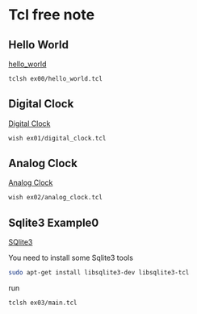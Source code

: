 # Tcl free note

## Hello World

[hello_world](/ex00/)

```bash
tclsh ex00/hello_world.tcl
```

## Digital Clock

[Digital Clock](/ex01/)

```bash
wish ex01/digital_clock.tcl
```

## Analog Clock

[Analog Clock](/ex02/)
```bash
wish ex02/analog_clock.tcl
```

## Sqlite3 Example0

[SQlite3](/ex03/)

You need to install some Sqlite3 tools

```bash
sudo apt-get install libsqlite3-dev libsqlite3-tcl
```

run

```bash
tclsh ex03/main.tcl
```

